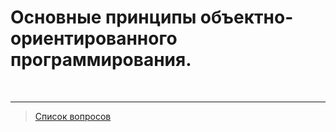 # Основные принципы объектно-ориентированного программирования.

&nbsp;
<hr>

> [Список вопросов](Вопросы_ТПП.md)